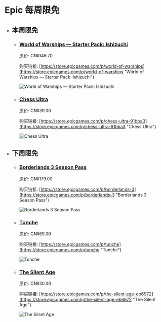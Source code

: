 # Epic 每周限免

- ## 本周限免


  - ### [World of Warships — Starter Pack: Ishizuchi](https://store.epicgames.com/p/world-of-warships "World of Warships — Starter Pack: Ishizuchi")

    原价: CN¥146.70

    购买链接: [https://store.epicgames.com/p/world-of-warships](https://store.epicgames.com/p/world-of-warships "World of Warships — Starter Pack: Ishizuchi")

    ![World of Warships — Starter Pack: Ishizuchi](https://cdn1.epicgames.com/offer/84c76746bce94effb8e1047fabfd7eb7/EGS_WorldofWarshipsStarterPackIshizuchi_Wargaming_AddOn_S1_2560x1440-748ff6360c9ce80ff44a21355e4ab335)


  - ### [Chess Ultra](https://store.epicgames.com/p/chess-ultra-91bba3 "Chess Ultra")

    原价: CN¥39.00

    购买链接: [https://store.epicgames.com/p/chess-ultra-91bba3](https://store.epicgames.com/p/chess-ultra-91bba3 "Chess Ultra")

    ![Chess Ultra](https://cdn1.epicgames.com/spt-assets/f8581083c427408285529920a8afbdac/chess-ultra-offer-1b0t8.jpg)


- ## 下周限免


  - ### [Borderlands 3 Season Pass](https://store.epicgames.com/p/borderlands-3 "Borderlands 3 Season Pass")

    原价: CN¥179.00

    购买链接: [https://store.epicgames.com/p/borderlands-3](https://store.epicgames.com/p/borderlands-3 "Borderlands 3 Season Pass")

    ![Borderlands 3 Season Pass](https://cdn1.epicgames.com/offer/catnip/Diesel_productv2_borderlands-3_season-pass_BL3_SEASONPASS_Hero-3840x2160-4411e63a005a43811a2bc516ae7ec584598fd4aa-3840x2160-b8988ebb0f3d9159671e8968af991f30_3840x2160-b8988ebb0f3d9159671e8968af991f30)


  - ### [Tunche](https://store.epicgames.com/p/tunche "Tunche")

    原价: CN¥69.00

    购买链接: [https://store.epicgames.com/p/tunche](https://store.epicgames.com/p/tunche "Tunche")

    ![Tunche](https://cdn1.epicgames.com/salesEvent/salesEvent/EGS_Tunche_LeapGameStudios_S1_2560x1440-1f0c9b8e43a9525d762ed823a05f19ca)


  - ### [The Silent Age](https://store.epicgames.com/p/the-silent-age-eb6972 "The Silent Age")

    原价: CN¥30.00

    购买链接: [https://store.epicgames.com/p/the-silent-age-eb6972](https://store.epicgames.com/p/the-silent-age-eb6972 "The Silent Age")

    ![The Silent Age](https://cdn1.epicgames.com/spt-assets/11e5900e5dea4d70a35239c81bcda19e/the-silent-age-offer-k0ttj.png)

